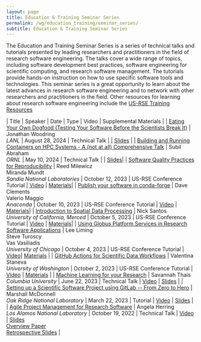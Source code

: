 ```yaml
---
layout: page
title: Education & Training Seminar Series
permalink: /wg/education_training/seminar_series/
subtitle: Education & Training Seminar Series
---
```


The Education and Training Seminar Series is a series of technical talks and tutorials presented by leading researchers and practitioners in the field of research software engineering.
The talks cover a wide range of topics, including software development best practices, software engineering for scientific computing, and research software management.
The tutorials provide hands-on instruction on how to use specific software tools and technologies.
This seminar series is a great opportunity to learn about the latest advances in research software engineering and to network with other researchers and practitioners in the field.
Other resources for learning about research software engineering include the [US-RSE Training Resources](https://us-rse.org/wg/education_training/training/)

| Title | Speaker | Date | Type | Video | Supplemental Materials |
| [Eating Your Own Dogfood (Testing Your Software Before the Scientists Break It)](https://us-rse.org/events/2024/2024-08-education-training-talk/) | Jonathan Woodring <br> <i> LANL</i> | August 28, 2024 | Technical Talk | | [Slides](https://drive.google.com/file/d/12oStj6qFyeq5MiRN_dONHm9_SK05046f/view?usp=sharing) |
| [Building and Running Containers on HPC Systems - A (not at all) Comprehensive Talk](https://us-rse.org/events/2024/2024-05-education-training-talk/) | Subil Abraham <br> <i>ORNL</i> | May 10, 2024 | Technical Talk | | [Slides](https://drive.google.com/file/d/1KlLBFpagw0uSu87K-kFGwS0vrLgowipC/view)|
| [Software Quality Practices for Reproducibility](https://us-rse.org/usrse23/program/tutorials/#software-quality-practices-for-reproducibility) | Reed Milewicz <br> Miranda Mundt <br> <i>Sandia National Laboratories</i> | October 12, 2023 | US-RSE Conference Tutorial | [Video](https://youtu.be/0fiGoNv68Jk) | [Materials](https://drive.google.com/drive/u/0/folders/1tSkssfNNlXYmYAdsDxJDY-WZRpkySMKN)|
| [Publish your software in conda-forge](https://us-rse.org/usrse23/program/tutorials/#publish-your-software-in-conda-forge) | Dave Clements <br> Valerio Maggio <br> <i>Anaconda</i> | October 10, 2023 | US-RSE Conference Tutorial | [Video](https://youtu.be/b1w5fNtBiY4) | [Materials](https://drive.google.com/drive/u/0/folders/1jwlzV3NxfXl-7rqA0VKpx4HxHOfVas9V)|
| [Introduction to Spatial Data Processing](https://us-rse.org/usrse23/program/tutorials/#introduction-to-spatial-data-processing) | Nick Santos <br> <i>University of California, Merced</i> | October 5, 2023 | US-RSE Conference Tutorial | [Video](https://youtu.be/FJkWtNJuWdk) | [Materials](https://drive.google.com/drive/u/0/folders/1p9UxN0psFRU6ilsNAl5EbUx3b8IiXpjW)|
| [Using Globus Platform Services in Research Software Applications](https://us-rse.org/usrse23/program/tutorials/#using-globus-platform-services-in-research-software-applications) | Lee Liming <br> Steve Turoscy <br> Vas Vasiliadis <br> <i>University of Chicago</i> | October 4, 2023 | US-RSE Conference Tutorial | [Video](https://youtu.be/DJw1no6Yy9c)| [Materials](https://drive.google.com/drive/u/0/folders/1XN2G1w5jA4jT0e8Xe508DfPTtvzGUkem) |
| [GitHub Actions for Scientific Data Workflows](https://us-rse.org/usrse23/program/tutorials/#github-actions-for-scientific-data-workflows) | Valentina Staneva <br> <i>University of Washington</i> | October 2, 2023 | US-RSE Conference Tutorial | [Video](https://youtu.be/q6bBdaRuVa8) | [Materials](https://drive.google.com/drive/u/0/folders/1rEEmDIFNvtI4-PJpI2epvK8ZCUSAk72r) |
| [Machine Learning for your Research](https://us-rse.org/events/2023/2023-06-education-training-talk/) | Savannah Thais <br> <i>Columbia University</i> | June 22, 2023 | Technical Talk | [Video](https://youtu.be/yWjSZlNE0Jo) | [Slides](https://docs.google.com/presentation/d/1PAPYq1vyPdu9pB8-Aud9YAHXfQEqInot/edit) |
| [Setting up a Scientific Software Project using GitLab -- From Zero to Hero](https://us-rse.org/events/2023/2023-03-education-training-tutorial/) | Marshall McDonnell <br> <i>Oak Ridge National Laboratory</i> | March 22, 2023 | Tutorial | [Video](https://youtu.be/dzdHfGLLYts) | [Slides](https://docs.google.com/presentation/d/1m-mFBFGnTlAot-IRXxuqTMYo71z0Up2i4xUq12d3wAI/edit#slide=id.g126ddb576e5_7_167) |
| [Agile Project Management for Research Software](https://us-rse.org/events/2022/2022-10-education-training-seminar/) | Angela Herring <br> <i>Los Alamos National Laboratory</i> | October 19, 2022 | Technical Talk | [Video](https://youtu.be/Fdex2rhw0Zo) | [Slides](https://bit.ly/US-RSE-ET-2022-10-Agile-Slides) <br> [Overview Paper](https://bit.ly/US-RSE-ET-2022-10-Agile-Paper) <br> [Retrospective Slides](https://bit.ly/US-RSE-ET-2022-10-Agile-Retrospective) |

